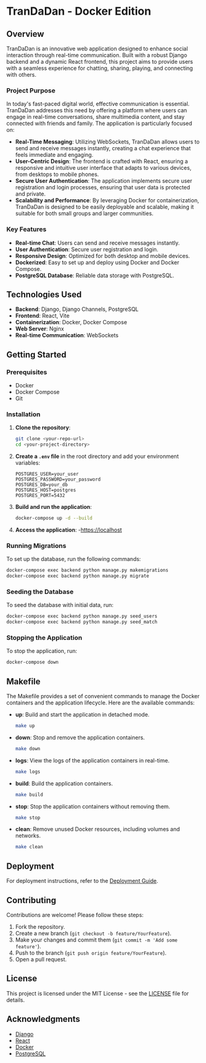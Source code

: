 # TranDaDan - Docker Edition

## Overview

TranDaDan is an innovative web application designed to enhance social interaction through real-time communication. Built with a robust Django backend and a dynamic React frontend, this project aims to provide users with a seamless experience for chatting, sharing, playing, and connecting with others.

### Project Purpose

In today's fast-paced digital world, effective communication is essential. TranDaDan addresses this need by offering a platform where users can engage in real-time conversations, share multimedia content, and stay connected with friends and family. The application is particularly focused on:

- **Real-Time Messaging**: Utilizing WebSockets, TranDaDan allows users to send and receive messages instantly, creating a chat experience that feels immediate and engaging.
- **User-Centric Design**: The frontend is crafted with React, ensuring a responsive and intuitive user interface that adapts to various devices, from desktops to mobile phones.
- **Secure User Authentication**: The application implements secure user registration and login processes, ensuring that user data is protected and private.
- **Scalability and Performance**: By leveraging Docker for containerization, TranDaDan is designed to be easily deployable and scalable, making it suitable for both small groups and larger communities.

### Key Features

- **Real-time Chat**: Users can send and receive messages instantly.
- **User Authentication**: Secure user registration and login.
- **Responsive Design**: Optimized for both desktop and mobile devices.
- **Dockerized**: Easy to set up and deploy using Docker and Docker Compose.
- **PostgreSQL Database**: Reliable data storage with PostgreSQL.

## Technologies Used

- **Backend**: Django, Django Channels, PostgreSQL
- **Frontend**: React, Vite
- **Containerization**: Docker, Docker Compose
- **Web Server**: Nginx
- **Real-time Communication**: WebSockets

## Getting Started

### Prerequisites

- Docker
- Docker Compose
- Git

### Installation

1. **Clone the repository**:
   ```bash
   git clone <your-repo-url>
   cd <your-project-directory>
   ```

2. **Create a `.env` file** in the root directory and add your environment variables:
   ```env
   POSTGRES_USER=your_user
   POSTGRES_PASSWORD=your_password
   POSTGRES_DB=your_db
   POSTGRES_HOST=postgres
   POSTGRES_PORT=5432
   ```

3. **Build and run the application**:
   ```bash
   docker-compose up -d --build
   ```

4. **Access the application**:
   -[https://localhost](https://localhost)

### Running Migrations

To set up the database, run the following commands:
```bash
docker-compose exec backend python manage.py makemigrations
docker-compose exec backend python manage.py migrate
```

### Seeding the Database

To seed the database with initial data, run:
```bash
docker-compose exec backend python manage.py seed_users
docker-compose exec backend python manage.py seed_match
```

### Stopping the Application

To stop the application, run:
```bash
docker-compose down
```

## Makefile

The Makefile provides a set of convenient commands to manage the Docker containers and the application lifecycle. Here are the available commands:

- **up**: Build and start the application in detached mode.
  ```bash
  make up
  ```

- **down**: Stop and remove the application containers.
  ```bash
  make down
  ```

- **logs**: View the logs of the application containers in real-time.
  ```bash
  make logs
  ```

- **build**: Build the application containers.
  ```bash
  make build
  ```

- **stop**: Stop the application containers without removing them.
  ```bash
  make stop
  ```

- **clean**: Remove unused Docker resources, including volumes and networks.
  ```bash
  make clean
  ```

## Deployment

For deployment instructions, refer to the [Deployment Guide](#).

## Contributing

Contributions are welcome! Please follow these steps:

1. Fork the repository.
2. Create a new branch (`git checkout -b feature/YourFeature`).
3. Make your changes and commit them (`git commit -m 'Add some feature'`).
4. Push to the branch (`git push origin feature/YourFeature`).
5. Open a pull request.

## License

This project is licensed under the MIT License - see the [LICENSE](LICENSE) file for details.

## Acknowledgments

- [Django](https://www.djangoproject.com/)
- [React](https://reactjs.org/)
- [Docker](https://www.docker.com/)
- [PostgreSQL](https://www.postgresql.org/)

